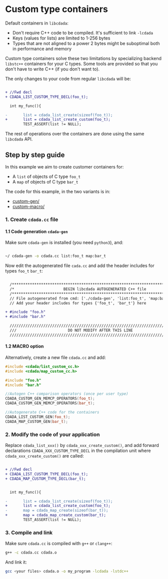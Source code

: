 # Custom type containers

Default containers in `libcdada`:

* Don't require C++ code to be compiled. It's sufficient to link `-lcdada`
* Keys (values for lists) are limited to 1-256 bytes
* Types that are not aligned to a power 2 bytes might be suboptimal both in performance and
  memory

Custom type containers solve these two limitations by specializing backend
`libstc++` containers for your C types. Some tools are provided
so that you don't have to write C++ (if you don't want to).

The only changes to your code from regular `libcdada` will be:

```diff

+ //Fwd decl
+ CDADA_LIST_CUSTOM_TYPE_DECL(foo_t);

  int my_func(){

-       list = cdada_list_create(sizeof(foo_t));
+       list = cdada_list_create_custom(foo_t);
        TEST_ASSERT(list != NULL);

```

The rest of operations over the containers are done using the same `libcdada` API.

## Step by step guide

In this example we aim to create customer containers for:

* A `list` of objects of C type `foo_t`
* A `map` of objects of C type `bar_t`

The code for this example, in the two variants is in:

* [custom-gen/](../examples/custom-gen/)
* [custom-macro/](../examples/custom-macro/)

### 1. Create `cdada.cc` file

#### 1.1 Code generation `cdada-gen`

Make sure `cdada-gen` is installed (you need `python3`), and:

```bash

~/ cdada-gen -o cdada.cc list:foo_t map:bar_t

```

Now edit the autogenerated file `cada.cc` and add the header includes for
types `foo_t` `bar_t`:

```diff

  /*****************************************************************************/
  /*                      BEGIN libcdada AUTOGENERATED C++ file                */
  /*****************************************************************************/
  // File autogenerated from cmd: ['./cdada-gen', 'list:foo_t', 'map:bar_t', '-o', 'cdada.cc']
  // Add your header includes for types {'foo_t', 'bar_t'} here

+ #include "foo.h"
+ #include "bar.h"

  ///////////////////////////////////////////////////////////////////////////////
  ///                       DO NOT MODIFY AFTER THIS LINE                     ///
  ///////////////////////////////////////////////////////////////////////////////

```

#### 1.2 MACRO option

Alternatively, create a new file `cdada.cc` and add:

```cc
#include <cdada/list_custom_cc.h>
#include <cdada/map_custom_cc.h>

#include "foo.h"
#include "bar.h"

//Autogen C++ comparison operators (once per user type)
CDADA_CUSTOM_GEN_MEMCP_OPERATORS(foo_t);
CDADA_CUSTOM_GEN_MEMCP_OPERATORS(bar_t);

//Autogenerate C++ code for the containers
CDADA_LIST_CUSTOM_GEN(foo_t);
CDADA_MAP_CUSTOM_GEN(bar_t);
```

### 2. Modify the code of your application

Replace `cdada_list_xxx()` by `cdada_xxx_create_custom()`, and add forward
declarations `CDADA_XXX_CUSTOM_TYPE_DECL` in the compilation unit where
`cdada_xxx_create_custom()` are called:

```diff

+ //Fwd decl
+ CDADA_LIST_CUSTOM_TYPE_DECL(foo_t);
+ CDADA_MAP_CUSTOM_TYPE_DECL(bar_t);


  int my_func(){

-       list = cdada_list_create(sizeof(foo_t));
+       list = cdada_list_create_custom(foo_t);
-       map = cdada_map_create(sizeof(bar_t));
+       map = cdada_map_create_custom(bar_t);
        TEST_ASSERT(list != NULL);

```

### 3. Compile and link

Make sure `cdada.cc` is compiled with `g++` or `clang++`:

```bash
g++ -c cdada.cc cdada.o
```

And link it:

```bash
gcc <your files> cdada.o -o my_program -lcdada -lstdc++
```

